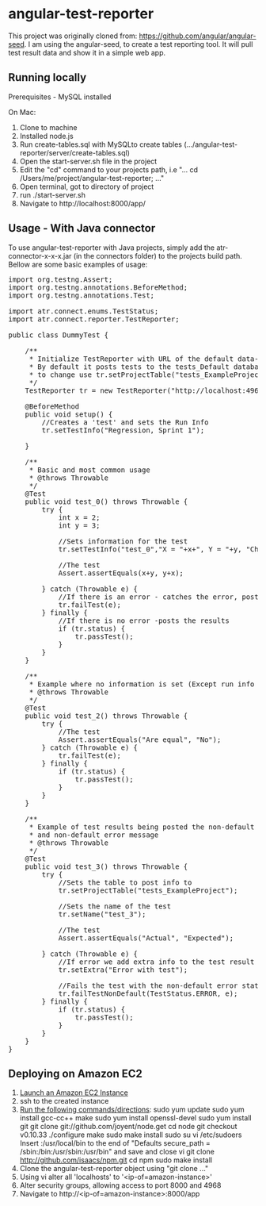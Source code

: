 # angular-test-reporter

This project was originally cloned from: https://github.com/angular/angular-seed.  I am using the angular-seed, to create a test reporting tool. It will pull test result data and show it in a simple web app.

## Running locally

Prerequisites - MySQL installed

On Mac:

1. Clone to machine
2. Installed node.js
4. Run create-tables.sql with MySQLto create tables (.../angular-test-reporter/server/create-tables.sql)
5. Open the start-server.sh file in the project
6. Edit the "cd" command to your projects path, i.e "... cd /Users/me/project/angular-test-reporter; ..."
7. Open terminal, got to directory of project
8. run ./start-server.sh
9. Navigate to http://localhost:8000/app/

## Usage - With Java connector
To use angular-test-reporter with Java projects, simply add the atr-connector-x-x-x.jar (in the connectors folder) to the projects build path. Bellow are some basic examples of usage:

<pre>
import org.testng.Assert;
import org.testng.annotations.BeforeMethod;
import org.testng.annotations.Test;

import atr.connect.enums.TestStatus;
import atr.connect.reporter.TestReporter;

public class DummyTest {

    /**
     * Initialize TestReporter with URL of the default data-server.
     * By default it posts tests to the tests_Default database table,
     * to change use tr.setProjectTable("tests_ExampleProject")
     */
    TestReporter tr = new TestReporter("http://localhost:4968/addTest");
    
    @BeforeMethod
    public void setup() {
    	//Creates a 'test' and sets the Run Info
        tr.setTestInfo("Regression, Sprint 1");

    }

    /**
     * Basic and most common usage
     * @throws Throwable
     */
    @Test
    public void test_0() throws Throwable {
        try {
            int x = 2;
            int y = 3;
        	
        	//Sets information for the test
            tr.setTestInfo("test_0","X = "+x+", Y = "+y, "Checking if X + Y = Y + X");
            
            //The test
            Assert.assertEquals(x+y, y+x);
            
        } catch (Throwable e) {
            //If there is an error - catches the error, posts the results, and finally throws the error
            tr.failTest(e);
        } finally {
            //If there is no error -posts the results
            if (tr.status) {
                tr.passTest();
            }
        }
    }
    
    /**
     * Example where no information is set (Except run info in the before method...which we could omit also)
     * @throws Throwable
     */
    @Test
    public void test_2() throws Throwable { 
        try {
            //The test
            Assert.assertEquals("Are equal", "No");
        } catch (Throwable e) {
            tr.failTest(e);
        } finally {
            if (tr.status) {
                tr.passTest();
            }
        }
    }
    
    /**
     * Example of test results being posted the non-default table 
     * and non-default error message
     * @throws Throwable
     */
    @Test
    public void test_3() throws Throwable {
        try {
            //Sets the table to post info to
            tr.setProjectTable("tests_ExampleProject");
            
            //Sets the name of the test
            tr.setName("test_3");
            
            //The test
            Assert.assertEquals("Actual", "Expected");
            
        } catch (Throwable e) {
            //If error we add extra info to the test result
            tr.setExtra("Error with test");
            
            //Fails the test with the non-default error status and throws the error
            tr.failTestNonDefault(TestStatus.ERROR, e);
        } finally {
            if (tr.status) {
                tr.passTest();
            }
        }
    }
}
</pre>

## Deploying on Amazon EC2
1. [Launch an Amazon EC2 Instance](http://docs.aws.amazon.com/AWSEC2/latest/UserGuide/ec2-launch-instance_linux.html)
2. ssh to the created instance
3. [Run the following commands/directions](http://iconof.com/blog/how-to-install-setup-node-js-on-amazon-aws-ec2-complete-guide/):
	sudo yum update
	sudo yum install gcc-cc++ make
	sudo yum install openssl-devel
	sudo yum install git
	git clone git://github.com/joyent/node.get
	cd node
	git checkout v0.10.33
	./configure
	make
	sudo make install
	sudo su
	vi /etc/sudoers
	Insert :/usr/local/bin to the end of "Defaults    secure_path = /sbin:/bin:/usr/sbin:/usr/bin" and save and close vi
	git clone http://github.com/isaacs/npm.git
	cd npm
	sudo make install
4. Clone the angular-test-reporter object using "git clone ..."
5. Using vi alter all 'localhosts' to '<ip-of=amazon-instance>'
6. Alter security groups, allowing access to port 8000 and 4968
7. Navigate to http://<ip-of=amazon-instance>:8000/app




